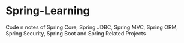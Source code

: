 # Spring-Learning
Code n notes of Spring Core, Spring JDBC, Spring MVC, Spring ORM, Spring Security, Spring Boot and Spring Related Projects

